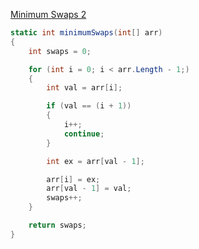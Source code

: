 [Minimum Swaps 2](https://www.hackerrank.com/challenges/minimum-swaps-2/problem?h_l=interview&playlist_slugs%5B%5D=interview-preparation-kit&playlist_slugs%5B%5D=arrays)

```csharp
static int minimumSwaps(int[] arr)
{
    int swaps = 0;

    for (int i = 0; i < arr.Length - 1;)
    {
        int val = arr[i];

        if (val == (i + 1))
        {
            i++;
            continue;
        }

        int ex = arr[val - 1];

        arr[i] = ex;
        arr[val - 1] = val;
        swaps++;
    }

    return swaps;
}
```